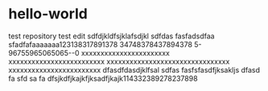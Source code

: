 # hello-world
test repository
test edit
sdfdjkldfsjklafsdjkl
sdfdas
fasfadsdfaa
sfadfafaaaaaaa123138317891378
34748378437894378
5-96755965065065--0
xxxxxxxxxxxxxxxxxxxxxxx
xxxxxxxxxxxxxxxxxxxxxxxxx
xxxxxxxxxxxxxxxxxxxxxxxxxxxxxxxx
xxxxxxxxxxxxxxxxxxxxxxxx
dfasdfdasdjklfsal
sdfas
fasfsfasdfjksakljs
dfasd
fa
sfd
sa
fa
dfsjkdfjkajkfjksadfjkajk114332389278237898
